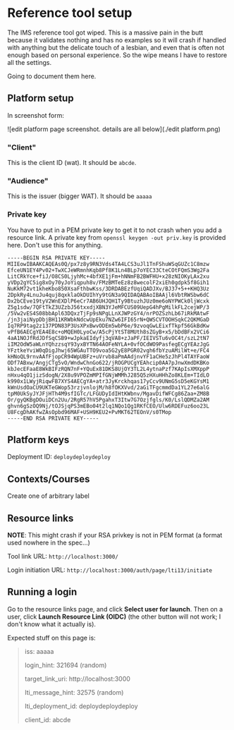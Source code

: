 # Reference tool setup

The IMS reference tool got wiped. This is a massive pain in the butt because it
validates nothing and has no examples so it will crash if handled with anything
but the delicate touch of a lesbian, and even that is often not enough based on
personal experience. So the wipe means I have to restore all the settings.

Going to document them here.

## Platform setup

In screenshot form:

![edit platform page screenshot. details are all below](./edit platform.png)

### "Client"

This is the client ID (wat). It should be `abcde`.

### "Audience"

This is the issuer (bigger WAT). It should be `aaaaa`

### Private key

You have to put in a PEM private key to get it to not crash when you add a
resource link. A private key from `openssl keygen -out priv.key` is provided
here. Don't use this for anything.

```
-----BEGIN RSA PRIVATE KEY-----
MIIEowIBAAKCAQEAs0Q/px7z8y9RN3Vds4TA4LCS3uJl1TnFShuWSqGUZc1C8mzw
EfceUN1EY4Pv02+TwXCJeWRmnhKqb8Pf8K1Ln4BLp7oYEC33CteCOtFQmS3Wg2Fa
LitCRkYce+fiJ/O8CS0LjyhMc+4bfXE1jFm+hNNmFB2BWFHU+x28zNIOKyLAx2xu
yVDp2gYC5ig8xOy70yJoYiqpuh8v/FMzBMTeEz8z8wecolF2xiEh0gdpk5f8Gih1
NuKkM72vt1kheKbo850XsaFthbwKss/3DRDABEzfUqiQADJXv/BJ37+5++KHQ3Uz
2DpkRy4LnuJu4quj8qxklaOkDUIhYy9tGN3a9QIDAQABAoIBAAjl6VbtRWSbw6dC
Dx2bCEve19tyV2WnEXDlP6eCr7AB6UHJQH1Ty9BtuzhJUz0me6oNYPWCk0ljWcxk
Z5g1sdw/7QFtTkZ3UZzbJ56txxdjXBN3YJeMFCUS09UepG4hPgMilkFL2cejWP/3
/5Vw2vES4S08bbApl63DQxzTjFp9sNPgLLnXJWPzGY4/nrPOZSzhLb67iRkMAtwF
/jn3jaiNypDbjBH11KRWbkNdcwUpEku7NZw6IFI65rN+QWSCVTOOHSqkC2QKMGaD
Iq7RP9tag2z137PDN83P3UsXPxBwvODEm5wbP6e/9zvoqGwLEixfTkpf56GkBdKw
vPfB6AECgYEA4E8c+oMQEH0LyoCw/A5cPjYtST8MUth8sZGyB+x5/bDdBFx2VCi6
4aA1NOJfRdJDfSqCSB9+wJpkaEIdyfj3qVA8+zJaPF/IEIVSTu6vOC4t/szL2tN7
iIM2OdW5aWLnYQhzzsqY93yxBYTN64AOFeNYLA+0vfOCdWO9PasfegECgYEAzJgG
YFztkeYviW0qDigJhwj65WGAuTTO9voa5G2yE8PGR02vgh6fbYzuAMilWt+e/FC4
kHNoQL9rnvAAfFjopCR94WpUBFz+uVrvb8aPmAAdjnvYF1aCHe5zJhPl4TAYFaoW
ODf7ABxw/AngjCTg5vO/WndwChnGo622/jROGPUCgYEAhcip0AA7pJnwXmdDKBKo
kbJecEFaaE8WkBIFzRQN7nF+YQuEx81DKS8UjOY3TL2L4ytnaPzf7KApIsXMXppP
nHxu4qO1jizSdogN/2X8u9VPOZmMPIfGNjWMMhJ285Q5zHXuHHhZo8KLEm+TIdLO
k990x1LWyjRiqwFB7XYS4AECgYA+atr3JyKrckhqas17yCcv9UNmG5sD5eKGYsM1
kWnUsdOaCU9UKTeGWop53rzjvnlojM/h8fOKXVvd/2aGiTFgcmmdDa1YL27e6alG
tpM0UkSyJYJFjHTh4M9sfIGTc/LFGUDyIdIHtKWbnv/MgavDifWFCg86Zaa+ZM8B
Or/gyQKBgDOuiDCn2Uu/2RgR57hV5PgahxT3Itw7G7Ozjfgls/K0/LslQDMZa2AM
ghvn6gSzOQ9Nj/tOJSjqPS3mEBo04t2lq1NQo1Qg1RKfCEO/Ulw6RDEFuz6oo23L
U8FcgDhAKfwZAsOpbd96MAF+USH9KEU2+PvMKT62TEOnV/s0TMop
-----END RSA PRIVATE KEY-----
```

## Platform keys

Deployment ID: `deploydeploydeploy`

## Contexts/Courses

Create one of arbitrary label

## Resource links

**NOTE**: This might crash if your RSA privkey is not in PEM format (a format
used nowhere in the spec...)

Tool link URL: `http://localhost:3000/`

Login initiation URL: `http://localhost:3000/auth/page/lti13/initiate`


## Running a login

Go to the resource links page, and click **Select user for launch**. Then on a
user, click **Launch Resource Link (OIDC)** (the other button will not work; I
don't know what it actually is).

Expected stuff on this page is:

> iss: aaaaa
>
> login_hint: 321694 (random)
>
> target_link_uri: http://localhost:3000
>
> lti_message_hint: 32575 (random)
>
> lti_deployment_id: deploydeploydeploy
>
> client_id: abcde

